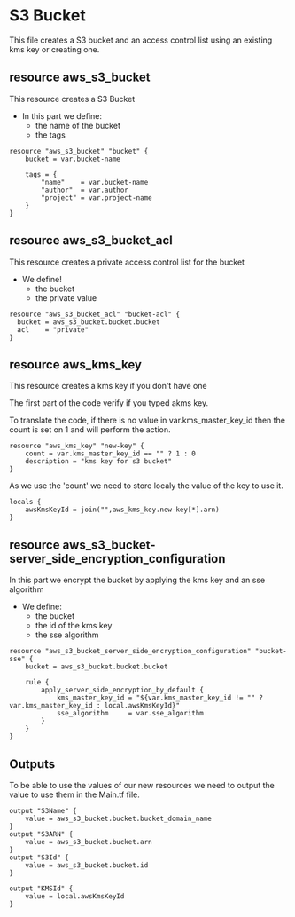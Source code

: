 # S3 Bucket

This file creates a S3 bucket and an access control list using an existing kms key or creating one.

## resource aws_s3_bucket

This resource creates a S3 Bucket

- In this part we define:
    - the name of the bucket
    - the tags

```
resource "aws_s3_bucket" "bucket" {
    bucket = var.bucket-name

    tags = {
        "name"    = var.bucket-name
        "author"  = var.author
        "project" = var.project-name
    }
}
```

## resource aws_s3_bucket_acl

This resource creates a private access control list for the bucket

- We define!
    - the bucket
    - the private value
```
resource "aws_s3_bucket_acl" "bucket-acl" {
  bucket = aws_s3_bucket.bucket.bucket
  acl    = "private"
}
```

## resource aws_kms_key

This resource creates a kms key if you don't have one

The first part of the code verify if you typed akms key.

To translate the code, if there is no value in var.kms_master_key_id then the count is set on 1 and will perform the action. 
```
resource "aws_kms_key" "new-key" {
    count = var.kms_master_key_id == "" ? 1 : 0
    description = "kms key for s3 bucket"
}
```

As we use the 'count' we need to store localy the value of the key to use it.

```
locals {
    awsKmsKeyId = join("",aws_kms_key.new-key[*].arn)
}
``` 

## resource aws_s3_bucket-server_side_encryption_configuration

In this part we encrypt the bucket by applying the kms key and an sse algorithm

- We define:
    - the bucket
    - the id of the kms key
    - the sse algorithm

```
resource "aws_s3_bucket_server_side_encryption_configuration" "bucket-sse" {
    bucket = aws_s3_bucket.bucket.bucket

    rule {
        apply_server_side_encryption_by_default {
            kms_master_key_id = "${var.kms_master_key_id != "" ?  var.kms_master_key_id : local.awsKmsKeyId}"
            sse_algorithm     = var.sse_algorithm
        }
    }
}
```

## Outputs

To be able to use the values of our new resources we need to output the value to use them in the Main.tf file.

```
output "S3Name" {
    value = aws_s3_bucket.bucket.bucket_domain_name
}
output "S3ARN" {
    value = aws_s3_bucket.bucket.arn
}
output "S3Id" {
    value = aws_s3_bucket.bucket.id
}

output "KMSId" {
    value = local.awsKmsKeyId
}
```